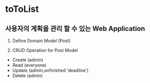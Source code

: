 # toToList
## 사용자의 계획을 관리 할 수 있는 Web Application

1. Define Domain Model (Post)

2. CRUD Operation for Post Model
 - Create (admin)
 - Read   (everyone)
 - Update (admin,unfinished 'deadline')
 - Delete (admin)

